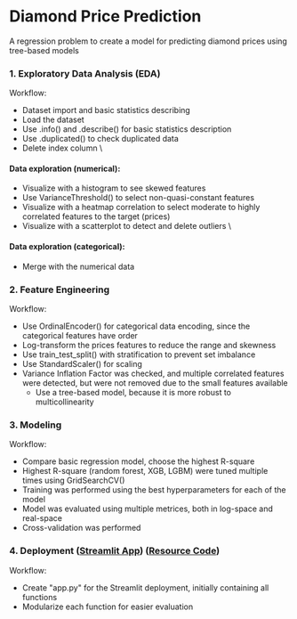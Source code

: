 # Diamond Price Prediction
A regression problem to create a model for predicting diamond prices using tree-based models
### 1. Exploratory Data Analysis (EDA)
Workflow:
- Dataset import and basic statistics describing
- Load the dataset 
- Use .info() and .describe() for basic statistics description
- Use .duplicated() to check duplicated data
- Delete index column
\
#### Data exploration (numerical):
- Visualize with a histogram to see skewed features
- Use VarianceThreshold() to select non-quasi-constant features
- Visualize with a heatmap correlation to select moderate to highly correlated features to the target (prices)
- Visualize with a scatterplot to detect and delete outliers
\
#### Data exploration (categorical):
- Merge with the numerical data
### 2. Feature Engineering
Workflow: 
- Use OrdinalEncoder() for categorical data encoding, since the categorical features have order
- Log-transform the prices features to reduce the range and skewness
- Use train_test_split() with stratification to prevent set imbalance
- Use StandardScaler() for scaling
- Variance Inflation Factor was checked, and multiple correlated features were detected, but were not removed due to the small features available
    - Use a tree-based model, because it is more robust to multicollinearity
### 3. Modeling
Workflow:
- Compare basic regression model, choose the highest R-square
- Highest R-square (random forest, XGB, LGBM) were tuned multiple times using GridSearchCV()
- Training was performed using the best hyperparameters for each of the model
- Model was evaluated using multiple metrices, both in log-space and real-space
- Cross-validation was performed
### 4. Deployment ([Streamlit App](https://diamond-price-deployment-qmza86kdxyd2spi9gl9cui.streamlit.app/)) ([Resource Code](https://github.com/Meinya98/Diamond-Price-Deployment))
Workflow:
- Create "app.py" for the Streamlit deployment, initially containing all functions
- Modularize each function for easier evaluation
